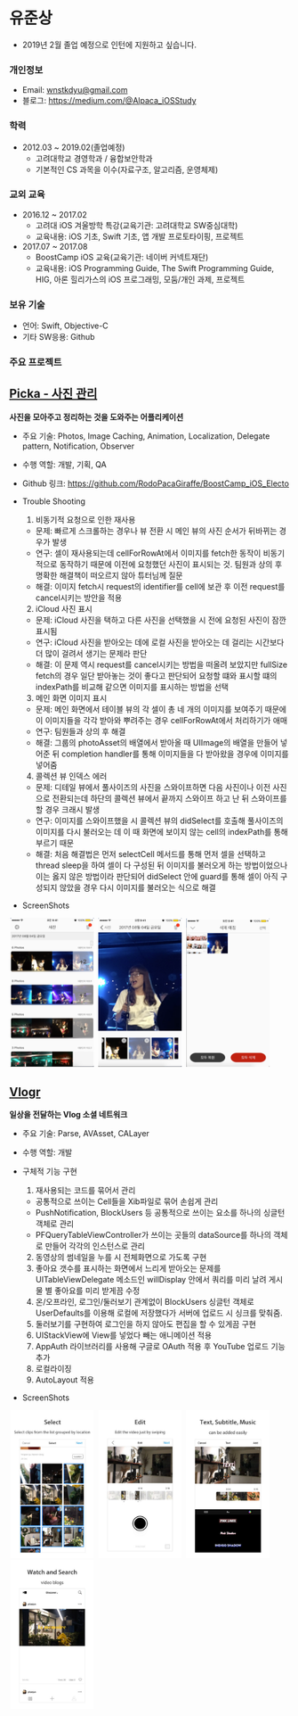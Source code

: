 # 유준상
- 2019년 2월 졸업 예정으로 인턴에 지원하고 싶습니다.

### 개인정보
- Email: wnstkdyu@gmail.com
- 블로그: https://medium.com/@Alpaca_iOSStudy

### 학력
- 2012.03 ~ 2019.02(졸업예정)
  - 고려대학교 경영학과 / 융합보안학과
  - 기본적인 CS 과목을 이수(자료구조, 알고리즘, 운영체제)

### 교외 교육
- 2016.12 ~ 2017.02
  - 고려대 iOS 겨울방학 특강(교육기관: 고려대학교 SW중심대학)
  - 교육내용: iOS 기초, Swift 기초, 앱 개발 프로토타이핑, 프로젝트
- 2017.07 ~ 2017.08
  - BoostCamp iOS 교육(교육기관: 네이버 커넥트재단)
  - 교육내용: iOS Programming Guide, The Swift Programming Guide, HIG, 아론 힐리가스의 iOS 프로그래밍, 모둠/개인 과제, 프로젝트

### 보유 기술
- 언어: Swift, Objective-C
- 기타 SW응용: Github

### 주요 프로젝트

## [Picka - 사진 관리](https://itunes.apple.com/kr/app/picka-%EC%82%AC%EC%A7%84-%EA%B4%80%EB%A6%AC/id1274880048?mt=8)
**사진을 모아주고 정리하는 것을 도와주는 어플리케이션**
- 주요 기술: Photos, Image Caching, Animation, Localization, Delegate pattern, Notification, Observer
- 수행 역할: 개발, 기획, QA
- Github 링크: https://github.com/RodoPacaGiraffe/BoostCamp_iOS_Electo
- Trouble Shooting
  1. 비동기적 요청으로 인한 재사용
    - 문제: 빠르게 스크롤하는 경우나 뷰 전환 시 메인 뷰의 사진 순서가 뒤바뀌는 경우가 발생
    - 연구: 셀이 재사용되는데 cellForRowAt에서 이미지를 fetch한 동작이 비동기적으로 동작하기 때문에 이전에 요청했던 사진이 표시되는 것. 팀원과 상의 후 명확한 해결책이 떠오르지 않아 튜터님께 질문
    - 해결: 이미지 fetch시 request의 identifier를 cell에 보관 후 이전 request를 cancel시키는 방안을 적용
  2. iCloud 사진 표시
    - 문제: iCloud 사진을 택하고 다른 사진을 선택했을 시 전에 요청된 사진이 잠깐 표시됨
    - 연구: iCloud 사진을 받아오는 데에 로컬 사진을 받아오는 데 걸리는 시간보다 더 많이 걸려서 생기는 문제라 판단
    - 해결: 이 문제 역시 request를 cancel시키는 방법을 떠올려 보았지만 fullSize fetch의 경우 일단 받아놓는 것이 좋다고 판단되어 요청할 떄와 표시할 떄의 indexPath를 비교해 같으면 이미지를 표시하는 방법을 선택
  3. 메인 화면 이미지 표시
    - 문제: 메인 화면에서 테이블 뷰의 각 셀이 총 네 개의 이미지를 보여주기 때문에 이 이미지들을 각각 받아와 뿌려주는 경우 cellForRowAt에서 처리하기가 애매
    - 연구: 팀원들과 상의 후 해결
    - 해결: 그룹의 photoAsset의 배열에서 받아올 때 UIImage의 배열을 만들어 넣어준 뒤 completion handler를 통해 이미지들을 다 받아왔을 경우에 이미지를 넣어줌
  4. 콜렉션 뷰 인덱스 에러
    - 문제: 디테일 뷰에서 풀사이즈의 사진을 스와이프하면 다음 사진이나 이전 사진으로 전환되는데 하단의 콜렉션 뷰에서 끝까지 스와이프 하고 난 뒤 스와이프를 할 경우 크래시 발생
    - 연구: 이미지를 스와이프했을 시 콜렉션 뷰의 didSelect를 호출해 풀사이즈의 이미지를 다시 불러오는 데 이 때 화면에 보이지 않는 cell의 indexPath를 통해 부르기 때문
    - 해결: 처음 해결법은 먼저 selectCell 메서드를 통해 먼저 셀을 선택하고 thread sleep을 하여 셀이 다 구성된 뒤 이미지를 불러오게 하는 방법이었으나 이는 옳지 않은 방법이라 판단되어 didSelect 안에 guard를 통해 셀이 아직 구성되지 않았을 경우 다시 이미지를 불러오는 식으로 해결


- ScreenShots

<img src="images/Picka_main.png" width="150" hspace="2"> <img src="images/Picka_detail.png" width="150" hspace="2"> <img src="images/Picka_temp.png" width="150" hspace="2">

## [Vlogr](https://itunes.apple.com/kr/app/vlogr/id1179975615?mt=8)
**일상을 전달하는 Vlog 소셜 네트워크**
- 주요 기술: Parse, AVAsset, CALayer
- 수행 역할: 개발
- 구체적 기능 구현
  1. 재사용되는 코드를 묶어서 관리
    - 공통적으로 쓰이는 Cell들을 Xib파일로 묶어 손쉽게 관리
    - PushNotification, BlockUsers 등 공통적으로 쓰이는 요소를 하나의 싱글턴 객체로 관리
    - PFQueryTableViewController가 쓰이는 곳들의 dataSource를 하나의 객체로 만들어 각각의 인스턴스로 관리
  2. 동영상의 썸네일을 누를 시 전체화면으로 가도록 구현
  3. 좋아요 갯수를 표시하는 화면에서 느리게 받아오는 문제를 UITableViewDelegate 메소드인 willDisplay 안에서 쿼리를 미리 날려 게시물 별 좋아요를 미리 받게끔 수정
  4. 온/오프라인, 로그인/둘러보기 관계없이 BlockUsers 싱글턴 객체로 UserDefaults를 이용해 로컬에 저장했다가 서버에 업로드 시 싱크를 맞춰줌.
  5. 둘러보기를 구현하여 로그인을 하지 않아도 편집을 할 수 있게끔 구현
  6. UIStackView에 View를 넣었다 빼는 애니메이션 적용
  7. AppAuth 라이브러리를 사용해 구글로 OAuth 적용 후 YouTube 업로드 기능 추가
  8. 로컬라이징
  9. AutoLayout 적용

- ScreenShots

<img src="images/Vlogr_select.jpg" width="150" hspace="2"> <img src="images/Vlogr_edit.jpg" width="150" hspace="2"> <img src="images/Vlogr_info.jpg" width="150" hspace="2"> <img src="images/Vlogr_timeline.jpg" width="150" hspace="2">
